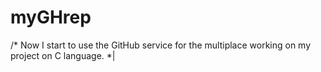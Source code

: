 # myGHrep
/* Now I start to use the GitHub service for the multiplace working on my project on C language. *|
